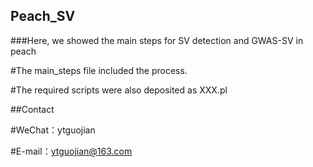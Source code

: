 ## Peach_SV

###Here, we showed the main steps for SV detection and GWAS-SV in peach

#The main_steps file included the process.

#The required scripts were also deposited as XXX.pl

##Contact

#WeChat：ytguojian

#E-mail：ytguojian@163.com
